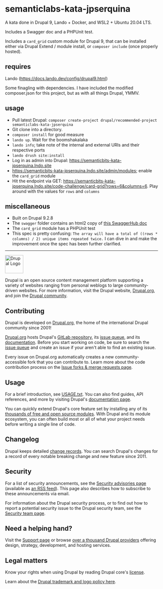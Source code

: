 # semanticlabs-kata-jpserquina
A kata done in Drupal 9, Lando + Docker, and WSL2 + Ubuntu 20.04 LTS.

Includes a Swagger doc and a PHPUnit test.

Includes a `card_grid` custom module for Drupal 9, that can be installed either via Drupal Extend / module install,
or  `composer include` (once properly hosted).

## requires
Lando (https://docs.lando.dev/config/drupal9.html)

Some finagling with dependencies. I have included the modified
composer.json for this project, but as with all things Drupal, YMMV.


## usage
* Pull latest Drupal: `composer create-project drupal/recommended-project semanticlabs-kata-jpserquina`
* Git clone into a directory.
* `composer install` for good measure
* `lando up`. Wait for the boomshakalaka
* `lando info`; take note of the internal and external URIs and their respective ports
* `lando drush site:install`
* Log in as admin into Drupal: https://semanticbits-kata-jpserquina.lndo.site
* https://semanticbits-kata-jpserquina.lndo.site/admin/modules; enable the `card_grid` module
* Hit the endpoint via GET: https://semanticbits-kata-jpserquina.lndo.site/code-challenge/card-grid?rows=6&columns=6. Play around with the values for `rows` and `columns`

## miscellaneous
* Built on Drupal 9.2.8
* The `swagger` folder contains an html2 copy of [this SwaggerHub doc](https://app.swaggerhub.com/apis/jpserquina/card_grid/0.1#/default/get_code_challenge_card_grid)
* The `card_grid` module has a PHPUnit test
* This spec is pretty confusing: `The array will have a total of ((rows * columns) / 2) unique items repeated twice.` I can dive in and make the improvement once the spec has been further clarified.

-----

<img alt="Drupal Logo" src="https://www.drupal.org/files/Wordmark_blue_RGB.png" height="60px">

Drupal is an open source content management platform supporting a variety of
websites ranging from personal weblogs to large community-driven websites. For
more information, visit the Drupal website, [Drupal.org][Drupal.org], and join
the [Drupal community][Drupal community].

## Contributing

Drupal is developed on [Drupal.org][Drupal.org], the home of the international
Drupal community since 2001!

[Drupal.org][Drupal.org] hosts Drupal's [GitLab repository][GitLab repository],
its [issue queue][issue queue], and its [documentation][documentation]. Before
you start working on code, be sure to search the [issue queue][issue queue] and
create an issue if your aren't able to find an existing issue.

Every issue on Drupal.org automatically creates a new community-accessible fork
that you can contribute to. Learn more about the code contribution process on
the [Issue forks & merge requests page][issue forks].

## Usage

For a brief introduction, see [USAGE.txt](/core/USAGE.txt). You can also find
guides, API references, and more by visiting Drupal's [documentation
page][documentation].

You can quickly extend Drupal's core feature set by installing any of its
[thousands of free and open source modules][modules]. With Drupal and its
module ecosystem, you can often build most or all of what your project needs
before writing a single line of code.

## Changelog

Drupal keeps detailed [change records][changelog]. You can search Drupal's
changes for a record of every notable breaking change and new feature since
2011.

## Security

For a list of security announcements, see the [Security advisories
page][Security advisories] (available as [an RSS feed][security RSS]). This
page also describes how to subscribe to these announcements via email.

For information about the Drupal security process, or to find out how to report
a potential security issue to the Drupal security team, see the [Security team
page][security team].

## Need a helping hand?

Visit the [Support page][support] or browse [over a thousand Drupal
providers][service providers] offering design, strategy, development, and
hosting services.

## Legal matters

Know your rights when using Drupal by reading Drupal core's
[license](/core/LICENSE.txt).

Learn about the [Drupal trademark and logo policy here][trademark].

[Drupal.org]: https://www.drupal.org
[Drupal community]: https://www.drupal.org/community
[GitLab repository]: https://git.drupalcode.org/project/drupal
[issue queue]: https://www.drupal.org/project/issues/drupal
[issue forks]: https://www.drupal.org/drupalorg/docs/gitlab-integration/issue-forks-merge-requests
[documentation]: https://www.drupal.org/documentation
[changelog]: https://www.drupal.org/list-changes/drupal
[modules]: https://www.drupal.org/project/project_module
[security advisories]: https://www.drupal.org/security
[security RSS]: https://www.drupal.org/security/rss.xml
[security team]: https://www.drupal.org/drupal-security-team
[service providers]: https://www.drupal.org/drupal-services
[support]: https://www.drupal.org/support
[trademark]: https://www.drupal.com/trademark
